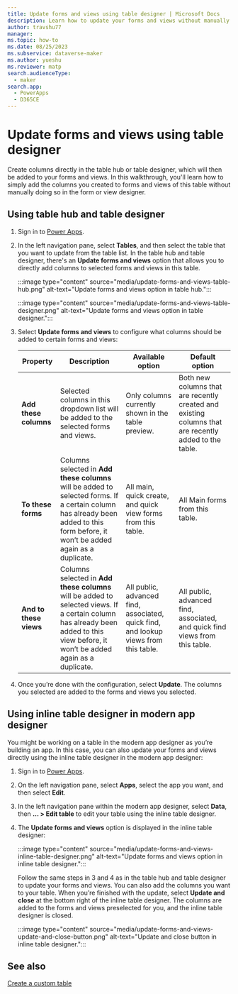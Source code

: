 ```yaml
---
title: Update forms and views using table designer | Microsoft Docs
description: Learn how to update your forms and views without manually editing them in the form and view designer.
author: travshu77
manager:
ms.topic: how-to
ms.date: 08/25/2023
ms.subservice: dataverse-maker
ms.author: yueshu
ms.reviewer: matp
search.audienceType:
  - maker
search.app:
  - PowerApps
  - D365CE
---
```


# Update forms and views using table designer

Create columns directly in the table hub or table designer, which will then be added to your forms and views. In this walkthrough, you'll learn how to simply add the columns you created to forms and views of this table without manually doing so in the form or view designer.

## Using table hub and table designer

1. Sign in to [Power Apps](https://make.powerapps.com/?utm_source=padocs&utm_medium=linkinadoc&utm_campaign=referralsfromdoc).

2. In the left navigation pane, select **Tables**, and then select the table that you want to update from the table list. In the table hub and table designer, there's an **Update forms and views** option that allows you to directly add columns to selected forms and views in this table.

   :::image type="content" source="media/update-forms-and-views-table-hub.png" alt-text="Update forms and views option in table hub.":::

   :::image type="content" source="media/update-forms-and-views-table-designer.png" alt-text="Update forms and views option in table designer.":::

3. Select **Update forms and views** to configure what columns should be added to certain forms and views:

    | Property               | Description                                                                                                                                                                             | Available option                                                                     | Default option                                                                                |
    | ---------------------- | --------------------------------------------------------------------------------------------------------------------------------------------------------------------------------------- | ------------------------------------------------------------------------------------ | --------------------------------------------------------------------------------------------- |
    | **Add these columns**  | Selected columns in this dropdown list will be added to the selected forms and views.                                                                                                        | Only columns currently shown in the table preview.                                   | Both new columns that are recently created and existing columns that are recently added to the table. |
    | **To these forms**     | Columns selected in **Add these columns** will be added to selected forms. If a certain column has already been added to this form before, it won’t be added again as a duplicate. | All main, quick create, and quick view forms from this table.                        | All Main forms from this table.                                                               |
    | **And to these views** | Columns selected in **Add these columns** will be added to selected views. If a certain column has already been added to this view before, it won’t be added again as a duplicate. | All public, advanced find, associated, quick find, and lookup views from this table. | All public, advanced find, associated, and quick find views from this table.                  |

4. Once you’re done with the configuration, select **Update**. The columns you selected are added to the forms and views you selected.

## Using inline table designer in modern app designer

You might be working on a table in the modern app designer as you’re building an app. In this case, you can also update your forms and views directly using the inline table designer in the modern app designer:

1. Sign in to [Power Apps](https://make.powerapps.com/?utm_source=padocs&utm_medium=linkinadoc&utm_campaign=referralsfromdoc).

1. On the left navigation pane, select **Apps**, select the app you want, and then select **Edit**.

1. In the left navigation pane within the modern app designer, select **Data**, then **… > Edit table** to edit your table using the inline table designer.

1. The **Update forms and views** option is displayed in the inline table designer:

   :::image type="content" source="media/update-forms-and-views-inline-table-designer.png" alt-text="Update forms and views option in inline table designer.":::

    Follow the same steps in 3 and 4 as in the table hub and table designer to update your forms and views. You can also add the columns you want to your table. When you’re finished with the update, select **Update and close** at the bottom right of the inline table designer. The columns are added to the forms and views preselected for you, and the inline table designer is closed.

   :::image type="content" source="media/update-forms-and-views-update-and-close-button.png" alt-text="Update and close button in inline table designer.":::

## See also

[Create a custom table](data-platform-create-entity.md)
